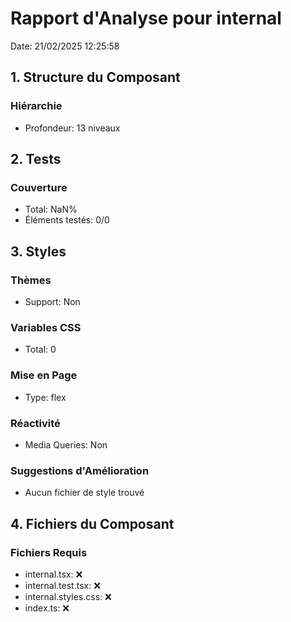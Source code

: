 # Rapport d'Analyse pour internal

Date: 21/02/2025 12:25:58

## 1. Structure du Composant

### Hiérarchie

- Profondeur: 13 niveaux

## 2. Tests

### Couverture

- Total: NaN%
- Éléments testés: 0/0

## 3. Styles

### Thèmes

- Support: Non

### Variables CSS

- Total: 0

### Mise en Page

- Type: flex

### Réactivité

- Media Queries: Non

### Suggestions d'Amélioration

- Aucun fichier de style trouvé

## 4. Fichiers du Composant

### Fichiers Requis

- internal.tsx: ❌
- internal.test.tsx: ❌
- internal.styles.css: ❌
- index.ts: ❌

